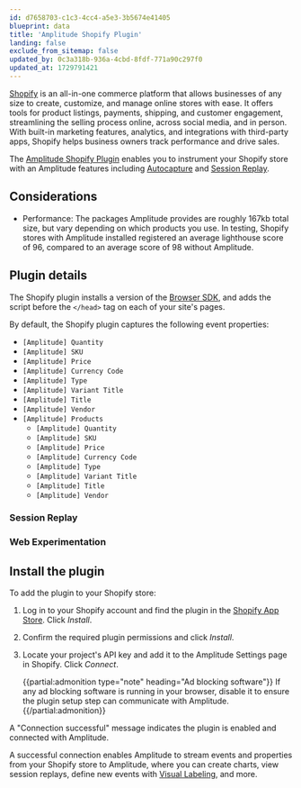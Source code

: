 ```yaml
---
id: d7658703-c1c3-4cc4-a5e3-3b5674e41405
blueprint: data
title: 'Amplitude Shopify Plugin'
landing: false
exclude_from_sitemap: false
updated_by: 0c3a318b-936a-4cbd-8fdf-771a90c297f0
updated_at: 1729791421
---
```


[Shopify](https://www.shopify.com/) is an all-in-one commerce platform that allows businesses of any size to create, customize, and manage online stores with ease. It offers tools for product listings, payments, shipping, and customer engagement, streamlining the selling process online, across social media, and in person. With built-in marketing features, analytics, and integrations with third-party apps, Shopify helps business owners track performance and drive sales.

The [Amplitude Shopify Plugin](https://apps.shopify.com/amplitude) enables you to instrument your Shopify store with an Amplitude features including [Autocapture](/docs/data/autocapture) and [Session Replay](/docs/session-replay).

## Considerations

* Performance: The packages Amplitude provides are roughly 167kb total size, but vary depending on which products you use. In testing, Shopify stores with Amplitude installed registered an average lighthouse score of 96, compared to an average score of 98 without Amplitude.

## Plugin details

The Shopify plugin installs a version of the [Browser SDK](/docs/sdks/analytics/browser/browser-sdk-2), and adds the script before the `</head>` tag on each of your site's pages.

By default, the Shopify plugin captures the following event properties:

- `[Amplitude] Quantity`
- `[Amplitude] SKU`
- `[Amplitude] Price`
- `[Amplitude] Currency Code`
- `[Amplitude] Type`
- `[Amplitude] Variant Title`
- `[Amplitude] Title`
- `[Amplitude] Vendor`
- `[Amplitude] Products`
  - `[Amplitude] Quantity`
  - `[Amplitude] SKU`
  - `[Amplitude] Price`
  - `[Amplitude] Currency Code`
  - `[Amplitude] Type`
  - `[Amplitude] Variant Title`
  - `[Amplitude] Title`
  - `[Amplitude] Vendor`

### Session Replay


### Web Experimentation




## Install the plugin

To add the plugin to your Shopify store:

1. Log in to your Shopify account and find the plugin in the [Shopify App Store](https://apps.shopify.com/amplitude). Click *Install*.
2. Confirm the required plugin permissions and click *Install*.
3. Locate your project's API key and add it to the Amplitude Settings page in Shopify. Click *Connect*.

    {{partial:admonition type="note" heading="Ad blocking software"}}
    If any ad blocking software is running in your browser, disable it to ensure the plugin setup step can communicate with Amplitude.
    {{/partial:admonition}}

A "Connection successful" message indicates the plugin is enabled and connected with Amplitude.

A successful connection enables Amplitude to stream events and properties from your Shopify store to Amplitude, where you can create charts, view session replays, define new events with [Visual Labeling](/docs/data/visual-labeling), and more.